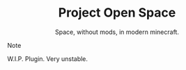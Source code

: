 <div align="center">
    <h1>Project Open Space</h1>
    <p>Space, without mods, in modern minecraft.</p>
</div>

> [!NOTE]
> W.I.P. Plugin. Very unstable.
